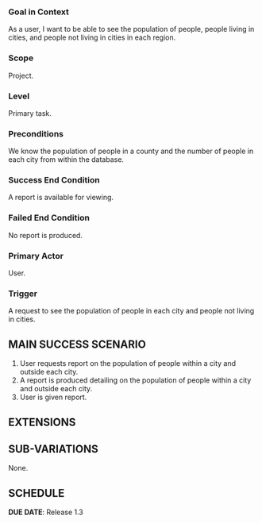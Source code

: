 ### Goal in Context

As a user, I want to be able to see the population of people, people living in cities, and people not living in cities in each region.

### Scope

Project.

### Level

Primary task.

### Preconditions

We know the population of people in a county and the number of people in each city from within the database.

### Success End Condition

A report is available for viewing.

### Failed End Condition

No report is produced.

### Primary Actor

User.

### Trigger

A request to see the population of people in each city and people not living in cities.

## MAIN SUCCESS SCENARIO

1. User requests report on the population of people within a city and outside each city.
2. A report is produced detailing on the population of people within a city and outside each city.
3. User is given report.

## EXTENSIONS

## SUB-VARIATIONS

None.

## SCHEDULE

**DUE DATE**: Release 1.3